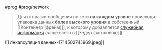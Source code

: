 #prog #prog/network 

> Для отправки сообщения по сети **на каждом уровне** происходит упаковка данных **более высокого уровня** в собственный [[Контейнер (фрейм)]], к которому добавляется [служебная информация](Зачем%20нужна%20служебная%20информация.md) (чаще всего в [[Хедер (заголовок)]])

![[Инкапсуляция данных-1714502746969.jpeg]]